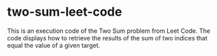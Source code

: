 # two-sum-leet-code
This is an execution code of the Two Sum problem from Leet Code. The code displays how to retrieve the results of the sum of two indices that equal the value of a given target.
